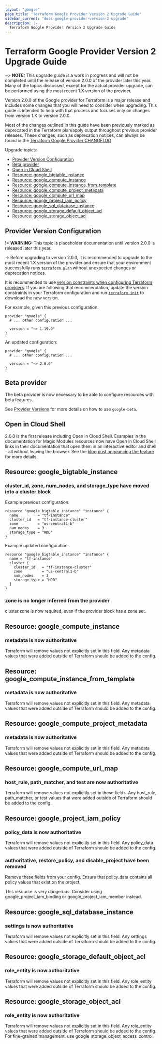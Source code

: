 ```yaml
---
layout: "google"
page_title: "Terraform Google Provider Version 2 Upgrade Guide"
sidebar_current: "docs-google-provider-version-2-upgrade"
description: |-
  Terraform Google Provider Version 2 Upgrade Guide
---
```


# Terraform Google Provider Version 2 Upgrade Guide

~> **NOTE:** This upgrade guide is a work in progress and will not be completed until the release of version 2.0.0 of the provider later this year. Many of the topics discussed, except for the actual provider upgrade, can be performed using the most recent 1.X version of the provider.

Version 2.0.0 of the Google provider for Terraform is a major release and includes some changes that you will need to consider when upgrading. This guide is intended to help with that process and focuses only on changes from version 1.X to version 2.0.0.

Most of the changes outlined in this guide have been previously marked as deprecated in the Terraform plan/apply output throughout previous provider releases. These changes, such as deprecation notices, can always be found in the [Terraform Google Provider CHANGELOG](https://github.com/terraform-providers/terraform-provider-google/blob/master/CHANGELOG.md).

Upgrade topics:

<!-- TOC depthFrom:2 depthTo:2 -->

- [Provider Version Configuration](#provider-version-configuration)
- [Beta provider](#beta-provider)
- [Open in Cloud Shell](#open-in-cloud-shell)
- [Resource: google_bigtable_instance](#resource-google_bigtable_instance)
- [Resource: google_compute_instance](#resource-google_compute_instance)
- [Resource: google_compute_instance_from_template](#resource-google_compute_instance_from_template)
- [Resource: google_compute_project_metadata](#resource-google_compute_project_metadata)
- [Resource: google_compute_url_map](#resource-google_compute_url_map)
- [Resource: google_project_iam_policy](#resource-google_project_iam_policy)
- [Resource: google_sql_database_instance](#resource-google_sql_database_instance)
- [Resource: google_storage_default_object_acl](#resource-google_storage_default_object_acl)
- [Resource: google_storage_object_acl](#resource-google_storage_object_acl)

<!-- /TOC -->

## Provider Version Configuration

!> **WARNING:** This topic is placeholder documentation until version 2.0.0 is released later this year.

-> Before upgrading to version 2.0.0, it is recommended to upgrade to the most recent 1.X version of the provider and ensure that your environment successfully runs [`terraform plan`](https://www.terraform.io/docs/commands/plan.html) without unexpected changes or deprecation notices.

It is recommended to use [version constraints when configuring Terraform providers](https://www.terraform.io/docs/configuration/providers.html#provider-versions). If you are following that recommendation, update the version constraints in your Terraform configuration and run [`terraform init`](https://www.terraform.io/docs/commands/init.html) to download the new version.

For example, given this previous configuration:

```hcl
provider "google" {
  # ... other configuration ...

  version = "~> 1.19.0"
}
```

An updated configuration:

```hcl
provider "google" {
  # ... other configuration ...

  version = "~> 2.0.0"
}
```

## Beta provider

The beta provider is now necessary to be able to configure resources with beta features.

See [Provider Versions](https://terraform.io/docs/providers/google/provider_versions.html)
for more details on how to use `google-beta`.

## Open in Cloud Shell

2.0.0 is the first release including Open in Cloud Shell. Examples in the documentation for
Magic Modules resources now have Open in Cloud Shell links in their documentation that open
them in an interactive editor and shell - all without leaving the browser. See the
[blog post announcing the feature](https://www.hashicorp.com/blog/kickstart-terraform-on-gcp-with-google-cloud-shell)
for more details.

## Resource: google_bigtable_instance

### cluster_id, zone, num_nodes, and storage_type have moved into a cluster block

Example previous configuration:

```hcl
resource "google_bigtable_instance" "instance" {
  name         = "tf-instance"
  cluster_id   = "tf-instance-cluster"
  zone         = "us-central1-b"
  num_nodes    = 3
  storage_type = "HDD"
}
```

Example updated configuration:

```hcl
resource "google_bigtable_instance" "instance" {
  name = "tf-instance"
  cluster {
    cluster_id   = "tf-instance-cluster"
    zone         = "us-central1-b"
    num_nodes    = 3
    storage_type = "HDD"
  }
}
```

### zone is no longer inferred from the provider

cluster.zone is now required, even if the provider block has a zone set.

## Resource: google_compute_instance

### metadata is now authoritative

Terraform will remove values not explicitly set in this field. Any metadata values
that were added outside of Terraform should be added to the config.

## Resource: google_compute_instance_from_template

### metadata is now authoritative

Terraform will remove values not explicitly set in this field. Any metadata values
that were added outside of Terraform should be added to the config.

## Resource: google_compute_project_metadata

### metadata is now authoritative

Terraform will remove values not explicitly set in this field. Any metadata values
that were added outside of Terraform should be added to the config.

## Resource: google_compute_url_map

### host_rule, path_matcher, and test are now authoritative

Terraform will remove values not explicitly set in these fields. Any host_rule, path_matcher, or test
values that were added outside of Terraform should be added to the config.

## Resource: google_project_iam_policy

### policy_data is now authoritative

Terraform will remove values not explicitly set in this field. Any policy_data
values that were added outside of Terraform should be added to the config.

### authoritative, restore_policy, and disable_project have been removed

Remove these fields from your config. Ensure that policy_data contains all
policy values that exist on the project.

This resource is very dangerous. Consider using google_project_iam_binding or
google_project_iam_member instead.

## Resource: google_sql_database_instance

### settings is now authoritative

Terraform will remove values not explicitly set in this field. Any settings
values that were added outside of Terraform should be added to the config.

## Resource: google_storage_default_object_acl

### role_entity is now authoritative

Terraform will remove values not explicitly set in this field. Any role_entity
values that were added outside of Terraform should be added to the config.

## Resource: google_storage_object_acl

### role_entity is now authoritative

Terraform will remove values not explicitly set in this field. Any role_entity
values that were added outside of Terraform should be added to the config.
For fine-grained management, use google_storage_object_access_control.
